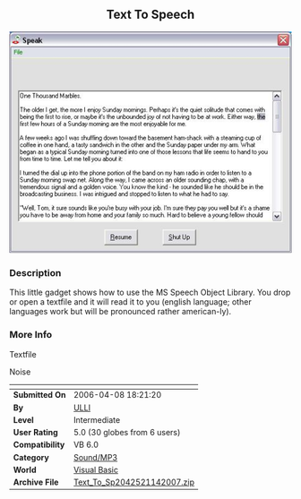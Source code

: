 ﻿<div align="center">

## Text To Speech

<img src="PIC2007114142591625.JPG">
</div>

### Description

This little gadget shows how to use the MS Speech Object Library. You drop or open a textfile and it will read it to you (english language; other languages work but will be pronounced rather american-ly).
 
### More Info
 
Textfile

Noise


<span>             |<span>
---                |---
**Submitted On**   |2006-04-08 18:21:20
**By**             |[ULLI](https://github.com/Planet-Source-Code/PSCIndex/blob/master/ByAuthor/ulli.md)
**Level**          |Intermediate
**User Rating**    |5.0 (30 globes from 6 users)
**Compatibility**  |VB 6\.0
**Category**       |[Sound/MP3](https://github.com/Planet-Source-Code/PSCIndex/blob/master/ByCategory/sound-mp3__1-45.md)
**World**          |[Visual Basic](https://github.com/Planet-Source-Code/PSCIndex/blob/master/ByWorld/visual-basic.md)
**Archive File**   |[Text\_To\_Sp2042521142007\.zip](https://github.com/Planet-Source-Code/ulli-text-to-speech__1-67623/archive/master.zip)








